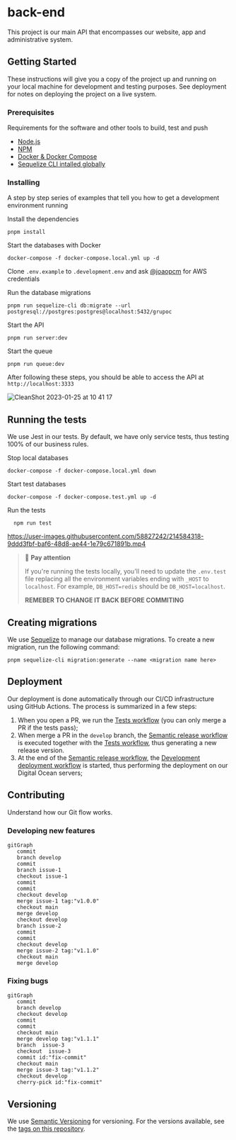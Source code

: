 # back-end

This project is our main API that encompasses our website, app and administrative system.

## Getting Started

These instructions will give you a copy of the project up and running on
your local machine for development and testing purposes. See deployment
for notes on deploying the project on a live system.

### Prerequisites

Requirements for the software and other tools to build, test and push
- [Node.js](https://nodejs.org/en/)
- [NPM](https://docs.npmjs.com/downloading-and-installing-node-js-and-npm)
- [Docker & Docker Compose](https://www.notion.so/Instalando-Docker-6290d9994b0b4555a153576a1d97bee2)
- [Sequelize CLI intalled globally](https://www.npmjs.com/package/sequelize-cli)

### Installing

A step by step series of examples that tell you how to get a development
environment running

Install the dependencies

    pnpm install

Start the databases with Docker

    docker-compose -f docker-compose.local.yml up -d

Clone `.env.example` to `.development.env` and ask [@joaopcm](https://github.com/joaopcm) for AWS credentials

Run the database migrations

    pnpm run sequelize-cli db:migrate --url postgresql://postgres:postgres@localhost:5432/grupoc

Start the API

    pnpm run server:dev

Start the queue

    pnpm run queue:dev

After following these steps, you should be able to access the API at
`http://localhost:3333`

![CleanShot 2023-01-25 at 10 41 17](https://user-images.githubusercontent.com/58827242/214578916-16246f91-9910-4120-9ff6-be210486def1.png)

## Running the tests

We use Jest in our tests. By default, we have only service tests, thus testing 100% of our business rules.

Stop local databases

    docker-compose -f docker-compose.local.yml down

Start test databases

    docker-compose -f docker-compose.test.yml up -d

Run the tests

      npm run test

https://user-images.githubusercontent.com/58827242/214584318-9ddd3fbf-baf6-48d8-ae44-1e79c671891b.mp4

> 🚧 **Pay attention**
>
> If you're running the tests locally, you'll need to update the `.env.test` file replacing all the environment variables ending with `_HOST` to `localhost`. For example, `DB_HOST=redis` should be `DB_HOST=localhost`.
>
> **REMEBER TO CHANGE IT BACK BEFORE COMMITING**

## Creating migrations

We use [Sequelize](https://sequelize.org/) to manage our database migrations. To create a new migration, run the following command:

    pnpm sequelize-cli migration:generate --name <migration name here>

## Deployment

Our deployment is done automatically through our CI/CD infrastructure using GitHub Actions. The process is summarized in a few steps:

1. When you open a PR, we run the [Tests workflow](https://github.com/vainapp/back-end/blob/develop/.github/workflows/test.yml) (you can only merge a PR if the tests pass);
2. When merge a PR in the `develop` branch, the [Semantic release workflow](https://github.com/vainapp/back-end/blob/develop/.github/workflows/release.yml) is executed together with the [Tests workflow](https://github.com/vainapp/back-end/blob/develop/.github/workflows/test.yml), thus generating a new release version.
3. At the end of the [Semantic release workflow](https://github.com/vainapp/back-end/blob/develop/.github/workflows/release.yml), the [Development deployment workflow](https://github.com/vainapp/back-end/blob/develop/.github/workflows/deploy-development.yml) is started, thus performing the deployment on our Digital Ocean servers;

## Contributing

Understand how our Git flow works.

### Developing new features
```mermaid
gitGraph
   commit
   branch develop
   commit
   branch issue-1
   checkout issue-1
   commit
   commit
   checkout develop
   merge issue-1 tag:"v1.0.0"
   checkout main
   merge develop
   checkout develop
   branch issue-2
   commit
   commit
   checkout develop
   merge issue-2 tag:"v1.1.0"
   checkout main
   merge develop
```

### Fixing bugs
```mermaid
gitGraph
   commit
   branch develop
   checkout develop
   commit
   commit
   checkout main
   merge develop tag:"v1.1.1"
   branch  issue-3
   checkout  issue-3
   commit id:"fix-commit"
   checkout main
   merge issue-3 tag:"v1.1.2"
   checkout develop
   cherry-pick id:"fix-commit"
```

## Versioning

We use [Semantic Versioning](http://semver.org/) for versioning. For the versions
available, see the [tags on this
repository](https://github.com/vainapp/back-end/tags).
